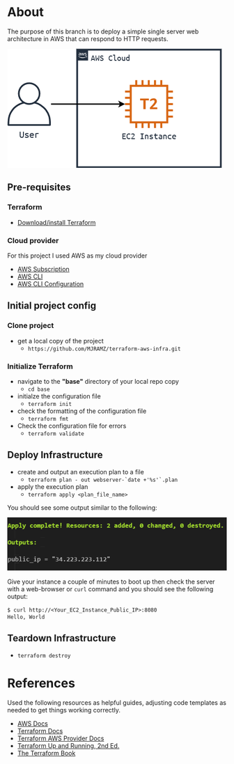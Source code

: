 # About
The purpose of this branch is to deploy a simple single server web architecture in AWS that can respond to HTTP requests.

![Single Server Architecture](/diagrams/AWS_Single-Server.png)


## Pre-requisites
### Terraform
* [Download/install Terraform](https://www.terraform.io/downloads.html)

### Cloud provider
For this project I used AWS as my cloud provider
* [AWS Subscription](https://aws.amazon.com/)
* [AWS CLI](https://aws.amazon.com/cli/)
* [AWS CLI Configuration](https://docs.aws.amazon.com/cli/latest/userguide/cli-chap-configure.html)

## Initial project config
### Clone project
* get a local copy of the project
    * `https://github.com/MJRAMZ/terraform-aws-infra.git`

### Initialize Terraform
* navigate to the **"base"** directory of your local repo copy
    * `cd base`
* initialze the configuration file
    * `terraform init`
* check the formatting of the configuration file
    * `terraform fmt`
* Check the configuration file for errors
    * `terraform validate`

## Deploy Infrastructure
* create and output an execution plan to a file
    * ```terraform plan - out webserver-`date +'%s'`.plan```
* apply the execution plan
    * `terraform apply <plan_file_name>`

You should see some output similar to the following:

![Terraform Output](/diagrams/apply_outputs.png)

Give your instance a couple of minutes to boot up then check the server with a web-browser or `curl` command and you should see the following output:
```
$ curl http://<Your_EC2_Instance_Public_IP>:8080
Hello, World
```

## Teardown Infrastructure
* `terraform destroy`



# References
Used the following resources as helpful guides, adjusting code templates as needed to get things working correctly.

* [AWS Docs](https://docs.aws.amazon.com/)
* [Terraform Docs](https://www.terraform.io/docs/index.html)
* [Terraform AWS Provider Docs](https://registry.terraform.io/providers/hashicorp/aws/latest/docs)
* [Terraform Up and Running, 2nd Ed.](https://www.oreilly.com/library/view/terraform-up/9781492046899/)
* [The Terraform Book](https://terraformbook.com/)